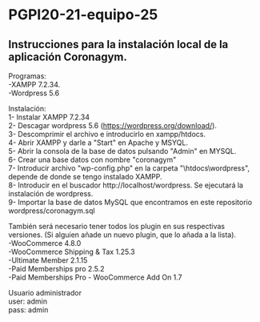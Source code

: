 # PGPI20-21-equipo-25

## Instrucciones para la instalación local de la aplicación Coronagym.
Programas: <br>
-XAMPP 7.2.34.<br>
-Wordpress 5.6

Instalación:<br>
1- Instalar XAMPP 7.2.34<br>
2- Descagar wordpress 5.6 (https://wordpress.org/download/).<br>
3- Descomprimir el archivo e introducirlo en xampp/htdocs.<br>
4- Abrir XAMPP y darle a "Start" en Apache y MSYQL.<br>
5- Abrir la consola de la base de datos pulsando "Admin" en MYSQL.<br>
6- Crear una base datos con nombre "coronagym"<br>
7- Introducir archivo "wp-config.php" en la carpeta "\htdocs\wordpress", depende de donde se tengo instalado XAMPP.<br>
8- Introducir en el buscador http://localhost/wordpress. Se ejecutará la instalación de wordpress.<br>
9- Importar la base de datos MySQL que encontramos en este repositorio wordpress/coronagym.sql<br>

También será necesario tener todos los plugin en sus respectivas versiones.
(Si alguien añade un nuevo plugin, que lo añada a la lista).<br>
-WooCommerce 4.8.0<br>
-WooCommerce Shipping & Tax 1.25.3<br>
-Ultimate Member 2.1.15<br>
-Paid Memberships pro 2.5.2<br>
-Paid Memberships Pro - WooCommerce Add On 1.7<br>

Usuario administrador <br>
user: admin<br>
pass: admin<br>


